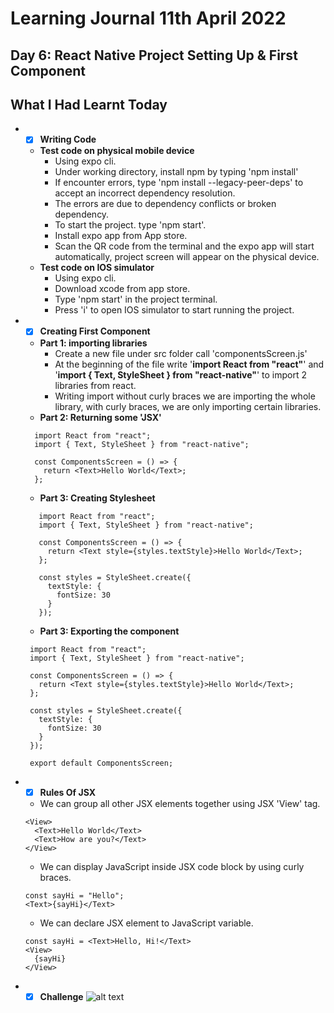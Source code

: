 # Learning Journal 11th April 2022
## Day 6: React Native Project Setting Up & First Component
## What I Had Learnt Today
* - [x] **Writing Code**
  * **Test code on physical mobile device**
    * Using expo cli.
    * Under working directory, install npm by typing 'npm install'
    * If encounter errors, type 'npm install --legacy-peer-deps' to accept an incorrect dependency resolution.
    * The errors are due to dependency conflicts or broken dependency.
    * To start the project. type 'npm start'.
    * Install expo app from App store.
    * Scan the QR code from the terminal and the expo app will start automatically, project screen will appear on the physical device.
  * **Test code on IOS simulator**
    * Using expo cli.
    * Download xcode from app store.
    * Type 'npm start' in the project terminal.
    * Press 'i' to open IOS simulator to start running the project.
* - [x] **Creating First Component**
  * **Part 1: importing libraries**
    * Create a new file under src folder call 'componentsScreen.js'
    * At the beginning of the file write '**import React from "react"**' and '**import { Text, StyleSheet } from "react-native"**' to import 2 libraries from react.
    * Writing import without curly braces we are importing the whole library, with curly braces, we are only importing certain libraries.
  * **Part 2: Returning some 'JSX'**
  ```
    import React from "react";
    import { Text, StyleSheet } from "react-native";

    const ComponentsScreen = () => {
      return <Text>Hello World</Text>;
    };
  ```
  * **Part 3: Creating Stylesheet**
   ```
      import React from "react";
      import { Text, StyleSheet } from "react-native";
      
      const ComponentsScreen = () => {
        return <Text style={styles.textStyle}>Hello World</Text>;
      };
      
      const styles = StyleSheet.create({
        textStyle: {
          fontSize: 30
        }
      });
    ```
   * **Part 3: Exporting the component**
   ```
    import React from "react";
    import { Text, StyleSheet } from "react-native";

    const ComponentsScreen = () => {
      return <Text style={styles.textStyle}>Hello World</Text>;
    };

    const styles = StyleSheet.create({
      textStyle: {
        fontSize: 30
      }
    });

    export default ComponentsScreen;
  ```
  
 * - [x] **Rules Of JSX**
   * We can group all other JSX elements together using JSX 'View' tag.
    ```
    <View>
      <Text>Hello World</Text>
      <Text>How are you?</Text>
    </View>
    ```
   * We can display JavaScript inside JSX code block by using curly braces.
    ```
    const sayHi = "Hello";
    <Text>{sayHi}</Text>
    ```
   * We can declare JSX element to JavaScript variable.
    ```
    const sayHi = <Text>Hello, Hi!</Text>
    <View>
      {sayHi}
    </View>
    ```
 * - [x] **Challenge**
 ![alt text](https://github.com/janson-gan/react-native-training/blob/main/images/C96787F5-769F-4E00-BB01-F219F5B43C6E_1_201_a.jpeg)
